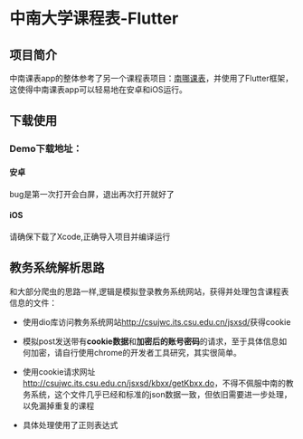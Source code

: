 # 中南大学课程表-Flutter

## 项目简介
中南课表app的整体参考了另一个课程表项目：[南哪课表](https://github.com/idealclover/NJU-Class-Shedule-Flutter)，并使用了Flutter框架，这使得中南课表app可以轻易地在安卓和iOS运行。
## 下载使用

### Demo下载地址：

#### 安卓

bug是第一次打开会白屏，退出再次打开就好了



#### iOS

请确保下载了Xcode,正确导入项目并编译运行

## 教务系统解析思路

和大部分爬虫的思路一样,逻辑是模拟登录教务系统网站，获得并处理包含课程表信息的文件：

- 使用dio库访问教务系统网站<http://csujwc.its.csu.edu.cn/jsxsd/>获得cookie

- 模拟post发送带有**cookie数据**和**加密后的账号密码**的请求，至于具体信息如何加密，请自行使用chrome的开发者工具研究，其实很简单。

- 使用cookie请求网址<http://csujwc.its.csu.edu.cn/jsxsd/kbxx/getKbxx.do>，不得不佩服中南的教务系统，这个文件几乎已经和标准的json数据一致，但依旧需要进一步处理，以免漏掉重复的课程

- 具体处理使用了正则表达式


